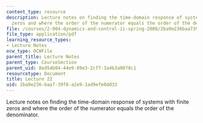 ```yaml
---
content_type: resource
description: Lecture notes on finding the time-domain response of systems with finite
  zeros and where the order of the numerator equals the order of the denominator.
file: /courses/2-004-dynamics-and-control-ii-spring-2008/2ba9e236baa739f8a2e91ad9efe0dd33_lecture_22.pdf
file_type: application/pdf
learning_resource_types:
- Lecture Notes
ocw_type: OCWFile
parent_title: Lecture Notes
parent_type: CourseSection
parent_uid: 8ed54b04-44e9-89e3-2cf7-3a4b3a0078c1
resourcetype: Document
title: Lecture 22
uid: 2ba9e236-baa7-39f8-a2e9-1ad9efe0dd33
---
```

Lecture notes on finding the time-domain response of systems with finite zeros and where the order of the numerator equals the order of the denominator.

